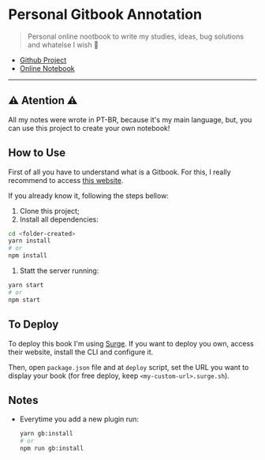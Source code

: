 # Personal Gitbook Annotation

> Personal online nootbook to write my studies, ideas, bug solutions and whatelse I wish :notebook:

* [Github Project](https://github.com/raulfdm/annotation-book)
* [Online Notebook](https://raulfdm-gitbook.surge.sh/)

---

## :warning: Atention :warning:

All my notes were wrote in PT-BR, because it's my main language, but, you can use this project to create your own notebook!

## How to Use

First of all you have to understand what is a Gitbook. For this, I really recommend to access [this website](https://toolchain.gitbook.com/).

If you already know it, following the steps bellow:

1. Clone this project;
1. Install all dependencies:


```bash
cd <folder-created>
yarn install
# or
npm install
```

1. Statt the server running:


```bash
yarn start
# or
npm start
```

## To Deploy

To deploy this book I'm using [Surge](https://surge.sh/). If you want to deploy you own, access their website, install the CLI and configure it.

Then, open `package.json` file and at `deploy` script, set the URL you want to display your book (for free deploy, keep `<my-custom-url>.surge.sh`).

## Notes

* Everytime you add a new plugin run:

  ```bash
  yarn gb:install
  # or
  npm run gb:install
  ```
